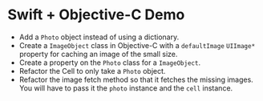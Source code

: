 # Swift + Objective-C Demo

* Add a `Photo` object instead of using a dictionary. 
* Create a `ImageObject` class in Objective-C with a `defaultImage` `UIImage*` property for caching an image of the small size.
* Create a property on the `Photo` class for a `ImageObject`.
* Refactor the Cell to only take a `Photo` object.
* Refactor the image fetch method so that it fetches the missing images. You will have to pass it the `photo` instance and the `cell` instance.